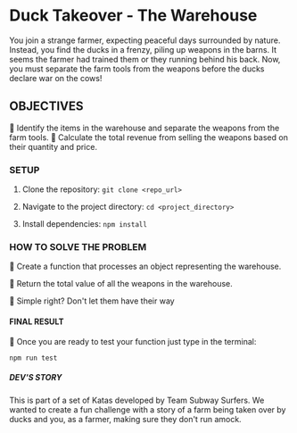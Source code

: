 # Duck Takeover - The Warehouse

You join a strange farmer, expecting peaceful days surrounded by nature. Instead, you find the ducks in a frenzy, piling up weapons in the barns. It seems the farmer had trained them or they running behind his back. Now, you must separate the farm tools from the weapons before the ducks declare war on the cows!

## OBJECTIVES 

🦆 Identify the items in the warehouse and separate the weapons from the farm tools.
🦆 Calculate the total revenue from selling the weapons based on their quantity and price.

###  SETUP

1. Clone the repository:
```git clone <repo_url>```

2. Navigate to the project directory:
  ```cd <project_directory>```

3. Install dependencies:
  ```npm install```


### HOW TO SOLVE THE PROBLEM 

🦆 Create a function that processes an object representing the warehouse.

🦆 Return the total value of all the weapons in the warehouse.

🦆 Simple right? Don't let them have their way

#### FINAL RESULT 

🦆 Once you are ready to test your function just type in the terminal: 

```npm run test```

##### DEV'S STORY

This is part of a set of Katas developed by Team Subway Surfers. We wanted to create a fun challenge with a story of a farm being taken over by ducks and you, as a farmer, making sure they don't run amock. 

